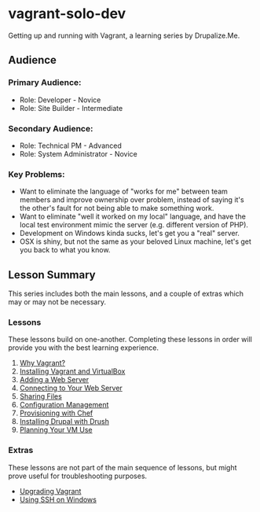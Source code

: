 vagrant-solo-dev
================

Getting up and running with Vagrant, a learning series by Drupalize.Me.

## Audience

### Primary Audience:

- Role: Developer - Novice
- Role: Site Builder - Intermediate

### Secondary Audience:

- Role: Technical PM - Advanced
- Role: System Administrator - Novice

### Key Problems:

- Want to eliminate the language of "works for me" between team members and improve ownership over problem, instead of saying it's the other's fault for not being able to make something work. 
- Want to eliminate "well it worked on my local" language, and have the local test environment mimic the server (e.g. different version of PHP).
- Development on Windows kinda sucks, let's get you a "real" server.
- OSX is shiny, but not the same as your beloved Linux machine, let's get you back to what you know.

## Lesson Summary

This series includes both the main lessons, and a couple of extras which may or may
not be necessary.

### Lessons

These lessons build on one-another. Completing these lessons in order will provide
you with the best learning experience.

1. [Why Vagrant?](01-why-vagrant/README.md)
2. [Installing Vagrant and VirtualBox](02-installing-vagrant-virtualbox/README.md)
3. [Adding a Web Server](03-adding-web-server/README.md)
4. [Connecting to Your Web Server](04-networking/README.md)
5. [Sharing Files](05-file-sharing/README.md)  
6. [Configuration Management](06-config-management/README.md)
7. [Provisioning with Chef](07-provisioning-chef/README.md)
8. [Installing Drupal with Drush](08-install-drupal/README.md)
9. [Planning Your VM Use](09-planning-vm-use/README.md)

### Extras

These lessons are not part of the main sequence of lessons, but might prove useful
for troubleshooting purposes.

- [Upgrading Vagrant](extras-01-upgrading-vagrant/README.md)
- [Using SSH on Windows](extras-02-windows-ssh/README.md)
